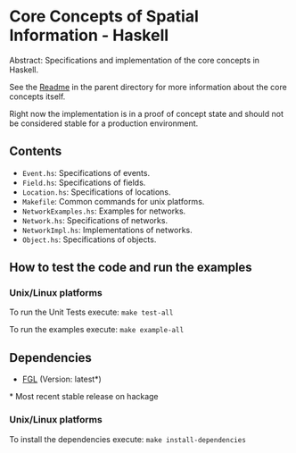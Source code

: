 Core Concepts of Spatial Information - Haskell
==============================================

Abstract: Specifications and implementation of the core concepts in Haskell.

See the [Readme](../README.md) in the parent directory for more information about the core concepts itself.

Right now the implementation is in a proof of concept state and should not be considered stable for a production environment.

Contents
----------------------

- `Event.hs`: Specifications of events.
- `Field.hs`: Specifications of fields.
- `Location.hs`: Specifications of locations.
- `Makefile`: Common commands for unix platforms.
- `NetworkExamples.hs`: Examples for networks.
- `Network.hs`: Specifications of networks.
- `NetworkImpl.hs`: Implementations of networks.
- `Object.hs`: Specifications of objects.

How to test the code and run the examples
-----------------------------------------

### Unix/Linux platforms
To run the Unit Tests execute: `make test-all`

To run the examples execute: `make example-all`

Dependencies
----------------------
- [FGL](https://hackage.haskell.org/package/fgl) (Version: latest*)

\* Most recent stable release on hackage

### Unix/Linux platforms
To install the dependencies execute: `make install-dependencies`
